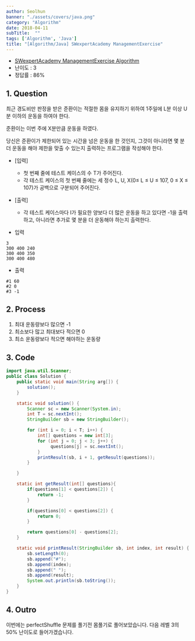 ```yaml
---
author: Seolhun
banner: "./assets/covers/java.png"
category: "Algorithm"
date: 2018-04-11
subTitle:  ""
tags: ['Algorithm', 'Java']
title: "[Algorithm/Java] SWexpertAcademy ManagementExercise"
---
```

- [SWexpertAcademy ManagementExercise Algorithm](https://www.swexpertacademy.com/main/code/problem/problemDetail.do?contestProbId=AWE_ZXcqAAMDFAV2&categoryId=AWE_ZXcqAAMDFAV2&categoryType=CODE)
- 난이도 : 3
- 정답률 : 86%


## 1. Question
최근 경도비만 판정을 받은 준환이는 적절한 몸을 유지하기 위하여 1주일에 L분 이상 U분 이하의 운동을 하여야 한다.


준환이는 이번 주에 X분만큼 운동을 하였다.

당신은 준환이가 제한되어 있는 시간을 넘은 운동을 한 것인지, 그것이 아니라면 몇 분 더 운동을 해야 제한을 맞출 수 있는지 출력하는 프로그램을 작성해야 한다.

- [입력]
    - 첫 번째 줄에 테스트 케이스의 수 T가 주어진다.
    - 각 테스트 케이스의 첫 번째 줄에는 세 정수 L, U, X(0≤ L ≤ U ≤ 107, 0 ≤ X ≤ 107)가 공백으로 구분되어 주어진다.

- [출력]
  - 각 테스트 케이스마다 I가 필요한 양보다 더 많은 운동을 하고 있다면 -1을 출력하고, 아니라면 추가로 몇 분을 더 운동해야 하는지 출력한다.

- 입력
```
3
300 400 240
300 400 350
300 400 480
```

- 출력
```
#1 60
#2 0
#3 -1
```

## 2. Process
1. 최대 운동량보다 많으면 -1
2. 최소보다 많고 최대보다 적으면 0
3. 최소 운동량보다 적으면 해야하는 운동량

## 3. Code
```java
import java.util.Scanner;
public class Solution {
    public static void main(String arg[]) {
        solution();
    }

    static void solution() {
        Scanner sc = new Scanner(System.in);
        int T = sc.nextInt();
        StringBuilder sb = new StringBuilder();

        for (int i = 0; i < T; i++) {
            int[] questions = new int[3];
            for (int j = 0; j < 3; j++) {
                 questions[j] = sc.nextInt();
            }
            printResult(sb, i + 1, getResult(questions));
        }

    }

    static int getResult(int[] questions){
        if(questions[1] < questions[2]) {
            return -1;
        }

        if(questions[0] < questions[2]) {
            return 0;
        }

        return questions[0] - questions[2];
    }

    static void printResult(StringBuilder sb, int index, int result) {
        sb.setLength(0);
        sb.append("#");
        sb.append(index);
        sb.append(" ");
        sb.append(result);
        System.out.println(sb.toString());
    }
}
```

## 4. Outro
이번에는 perfectShuffle 문제를 풀기전 몸풀기로 풀어보았습니다. 다음 레벨 3의 50% 난이도로 들어가겠습니다.
